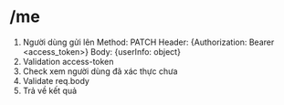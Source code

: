 # /me
1. Người dùng gửi lên 
  Method: PATCH
  Header: {Authorization: Bearer <access_token>}
  Body: {userInfo: object}
2. Validation access-token
3. Check xem người dùng đã xác thực chưa
4. Validate req.body
5. Trả về kết quả 